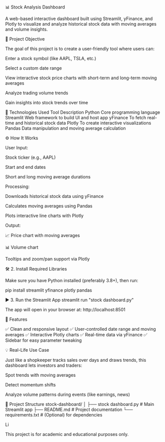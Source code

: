 📊 Stock Analysis Dashboard

A web-based interactive dashboard built using Streamlit, yFinance, and Plotly to visualize and analyze historical stock data with moving averages and volume insights.

📌 Project Objective

The goal of this project is to create a user-friendly tool where users can:

Enter a stock symbol (like AAPL, TSLA, etc.)

Select a custom date range

View interactive stock price charts with short-term and long-term moving averages

Analyze trading volume trends

Gain insights into stock trends over time

🧰 Technologies Used
Tool Description
Python Core programming language
Streamlit Web framework to build UI and host app
yFinance To fetch real-time and historical stock data
Plotly To create interactive visualizations
Pandas Data manipulation and moving average calculation

⚙️ How It Works

User Input:

Stock ticker (e.g., AAPL)

Start and end dates

Short and long moving average durations

Processing:

Downloads historical stock data using yFinance

Calculates moving averages using Pandas

Plots interactive line charts with Plotly

Output:

📈 Price chart with moving averages

📊 Volume chart

Tooltips and zoom/pan support via Plotly

🛠️ 2. Install Required Libraries

Make sure you have Python installed (preferably 3.8+), then run:

pip install streamlit yfinance plotly pandas

▶️ 3. Run the Streamlit App
streamlit run "stock dashboard.py"


The app will open in your browser at:
http://localhost:8501

🧠 Features

✅ Clean and responsive layout
✅ User-controlled date range and moving averages
✅ Interactive Plotly charts
✅ Real-time data via yFinance
✅ Sidebar for easy parameter tweaking

💡 Real-Life Use Case

Just like a shopkeeper tracks sales over days and draws trends, this dashboard lets investors and traders:

Spot trends with moving averages

Detect momentum shifts

Analyze volume patterns during events (like earnings, news)

📁 Project Structure
stock-dashboard/
│
├── stock dashboard.py # Main Streamlit app
├── README.md # Project documentation
└── requirements.txt # (Optional) for dependencies

 Li

This project is for academic and educational purposes only.
